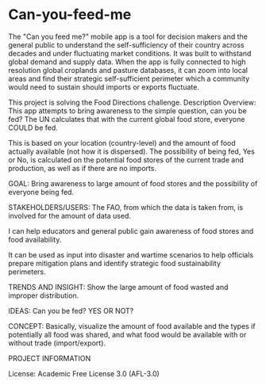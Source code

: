 # Can-you-feed-me

The "Can you feed me?" mobile app is a tool for decision makers and the general public to understand the self-sufficiency of their country across decades and under fluctuating market conditions. It was built to withstand global demand and supply data. When the app is fully connected to high resolution global croplands and pasture databases, it can zoom into local areas and find their strategic self-sufficient perimeter which a community would need to sustain should imports or exports fluctuate. 

This project is solving the Food Directions challenge.
Description
Overview: This app attempts to bring awareness to the simple question, can you be fed? The UN calculates that with the current global food store, everyone COULD be fed.

This is based on your location (country-level) and the amount of food actually available (not how it is dispersed). The possibility of being fed, Yes or No, is calculated on the potential food stores of the current trade and production, as well as if there are no imports.

GOAL: Bring awareness to large amount of food stores and the possibility of everyone being fed.

STAKEHOLDERS/USERS: The FAO, from which the data is taken from, is involved for the amount of data used.

I can help educators and general public gain awareness of food stores and food availability.

It can be used as input into disaster and wartime scenarios to help officials prepare mitigation plans and identify strategic food sustainability perimeters.

TRENDS AND INSIGHT: Show the large amount of food wasted and improper distribution.

IDEAS: Can you be fed? YES OR NOT?

CONCEPT: Basically, visualize the amount of food available and the types if potentially all food was shared, and what food would be available with or without trade (import/export).


PROJECT INFORMATION


License: Academic Free License 3.0 (AFL-3.0)

